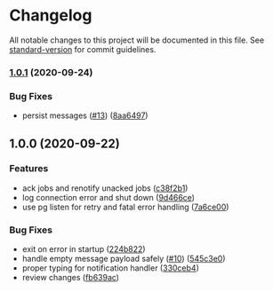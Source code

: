 # Changelog

All notable changes to this project will be documented in this file. See [standard-version](https://github.com/conventional-changelog/standard-version) for commit guidelines.

### [1.0.1](https://github.com/politics-rewired/pg-amqp-bridge-node/compare/v1.0.0...v1.0.1) (2020-09-24)


### Bug Fixes

* persist messages ([#13](https://github.com/politics-rewired/pg-amqp-bridge-node/issues/13)) ([8aa6497](https://github.com/politics-rewired/pg-amqp-bridge-node/commit/8aa64978cd0114c9458ce1034ecde6e118c43ae3))

## 1.0.0 (2020-09-22)


### Features

* ack jobs and renotify unacked jobs ([c38f2b1](https://github.com/politics-rewired/pg-amqp-bridge-node/commit/c38f2b1bc4e37e526998cd2f25f85ca62cd269cd))
* log connection error and shut down ([9d466ce](https://github.com/politics-rewired/pg-amqp-bridge-node/commit/9d466ceecfbc65b6096b0f0c92e068143868b7d4))
* use pg listen for retry and fatal error handling ([7a6ce00](https://github.com/politics-rewired/pg-amqp-bridge-node/commit/7a6ce00a7e048888149ae40c51e5c8f81a31a9f6))


### Bug Fixes

* exit on error in startup ([224b822](https://github.com/politics-rewired/pg-amqp-bridge-node/commit/224b8225f2262482a199a12f2997f321966613c1))
* handle empty message payload safely ([#10](https://github.com/politics-rewired/pg-amqp-bridge-node/issues/10)) ([545c3e0](https://github.com/politics-rewired/pg-amqp-bridge-node/commit/545c3e0ea8d571e46095e1f9321f8975f5c7bce8))
* proper typing for notification handler ([330ceb4](https://github.com/politics-rewired/pg-amqp-bridge-node/commit/330ceb4ff7a6c2508e3ad8ae549625bddc532e25))
* review changes ([fb639ac](https://github.com/politics-rewired/pg-amqp-bridge-node/commit/fb639aca01edfd4438a464e1b0bfb974e3e56c34))
